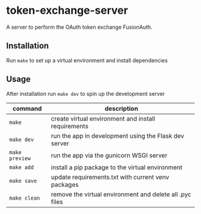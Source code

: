 # token-exchange-server

A server to perform the OAuth token exchange FusionAuth.

## Installation

Run `make` to set up a virtual environment and install dependencies

## Usage

After installation run `make dev` to spin up the development server

| command        | description                                              |
| -------------- | -------------------------------------------------------- |
| `make`         | create virtual environment and install requirements      |
| `make dev`     | run the app in development using the Flask dev server    |
| `make preview` | run the app via the gunicorn WSGI server                 |
| `make add`     | install a pip package to the virtual environment         |
| `make save`    | update requirements.txt with current venv packages       |
| `make clean`   | remove the virtual environment and delete all .pyc files |
